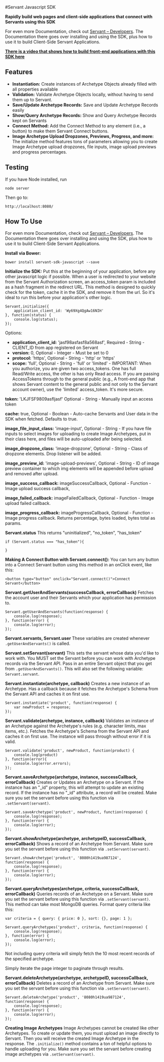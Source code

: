 #Servant Javascript SDK

**Rapidly build web pages and client-side applications that connect with Servants using this SDK**

For even more Documentation, check out  [Servant – Developers](https://developers.servant.co).   The Documentation there goes over installing and using the SDK, plus how to use it to build Client-Side Servant Applications.

**[There is a video that shows how to build front-end applications with this SDK here](http://youtu.be/BZeM7CC_w1E)**

## Features ##

 - **Instantiation:**  Create instances of Archetype Objects already filled with all properties available
 - **Validation:**  Validate Archetype Objects locally, without having to send them up to Servant.
 - **Save/Update Archetype Records:** Save and Update Archetype Records easily
 - **Show/Query Archetype Records:** Show and Query Archetype Records kept on Servants
 - **Connect Method:**  Add the Connect Method to any element (i.e., a button) to make them Servant Connect buttons. 
 - **Image Archetype Upload Dropzones, Previews, Progress, and more:**  The initialize method features tons of parameters allowing you to create Image Archetype upload dropzones, file inputs, image upload previews and progress percentages.


## Testing ##

If you have Node installed, run

    node server

Then go to:

    http://localhost:8080/


## How To Use ##

For even more Documentation, check out  [Servant – Developers](https://developers.servant.co).   The Documentation there goes over installing and using the SDK, plus how to use it to build Client-Side Servant Applications.

**Install via Bower:**

    bower install servant-sdk-javascript --save

**Initialize the SDK:**
Put this at the beginning of your application, before any other javascript logic if possible.  When a user is redirected to your website from the Servant Authorization screen, an access_token param is included as a hash fragment in the redirect URL.  This method is designed to quickly check for the token, cache it in the SDK, and remove it from the url.  So it's ideal to run this before your application's other logic.

    Servant.initialize({
        application_client_id: 'Wy69Xg4QgAw16NIH'
    }, function(status) {
        console.log(status);
    });

Options:

* **application_client_id:** 'jasf98asfasf8a568asf',
Required - String - CLIENT_ID from app registered on Servant
* **version:** 0,
Optional - Integer - Must be set to 0
* **protocol:** 'https',
Optional - String - 'http' or 'https'
* **scope:** 'full',
Optional - String - 'full' or 'limited' - IMPORTANT: When you authorize, you are given two access_tokens.  One has full Read/Write access, the other is has only Read access.  If you are passing AccessTokens through to the general public (e.g., A front-end app that shows Servant content to the general public and not only to the Servant account owner), use the 'limited' access_token.  It's more secure.

**token:** 'LKJFSF9809asfljasf'
Optional - String - Manually input an access token

**cache:** true,
Optional - Boolean - Auto-cache Servants and User data in the SDK when fetched.  Defaults to true.

**image_file_input_class:** 'image-input',
Optional - String - If you have file inputs to select images for uploading to create Image Archetypes, put in their class here, and files will be auto-uploaded afer being selected.

**image_dropzone_class:** 'image-dropzone',
Optional - String - Class of dropzone elements.  Drop listener will be added.

**image_preview_id:** 'image-upload-previews',
Optional - String - ID of image preview container to which img elements will be appended before upload and removed after upload.

**image_success_callback:** imageSuccessCallback,
Optional - Function - Image upload success callback,

**image_failed_callback:** imageFailedCallback,
Optional - Function - Image upload failed callback.

**image_progress_callback:** imageProgressCallback,
Optional - Function - Image progress callback.  Returns percentage, bytes loaded, bytes total as params.

**Servant.status**
This returns "uninitialized", "no_token", "has_token"
    
    if (Servant.status === "has_token"){
            
    }

**Making A Connect Button with Servant.connect():**
You can turn any button into a Connect Servant button using this method in an onClick event, like this:
    
    <button type="button" onclick="Servant.connect()">Connect Servant</button>

**Servant.getUserAndServants(successCallback, errorCallback)**
Fetches the account user and their Servants which your application has permission to.

    Servant.getUserAndServants(function(response) {
        console.log(response);
    }, function(error) {
        console.log(error);
    });
**Servant.servants, Servant.user**
These variables are created whenever `.getUserAndServants()` is called.

**Servant.setServant(servant)**
This sets the servant whose data you'd like to work with.  You MUST set the Servant before you can work with Archetype records via the Servant API.  Pass in an entire Servant object that you get from `.getUserAndServants()`.  This will also set the following variable: `Servant.servant`.

**Servant.instantiate(archetype, callback)**
Creates a new instance of an Archetype.  Has a callback because it fetches the Archetype's Schema from the Servant API and caches it on first use. 

    Servant.instantiate('product', function(response) {
        var newProduct = response;
    });

**Servant.validate(archetype, instance, callback)**
Validates an instance of an Archetype against the Archetype's rules (e.g. character limits, max items, etc.).  Fetches the Archetype's Schema from the Servant API and caches it on first use.  The instance will pass through without error if it is valid.

    Servant.validate('product', newProduct, function(product) {
        console.log(product)
    }, function(error){
        console.log(error.errors);
    });

**Servant.saveArchetype(archetype, instance, successCallback, errorCallback)**
Creates or Updates an Archetype on a Servant.  If the instance has an "_id" property, this will attempt to update an existing record.  If the instance has no "_id" attribute, a record will be created.  Make sure you set the servant before using this function via `.setServant(servant)`.

    Servant.saveArchetype('product', newProduct, function(response) {
        console.log(response);
    }, function(error) {
        console.log(error);
    });

**Servant.showArchetype(archetype, archetypeID, successCallback, errorCallback)**
Shows a record of an Archetype from Servant.  Make sure you set the servant before using this function via `.setServant(servant)`.

    Servant.showArchetype('product', '8080h1419ua987124', function(response) {
        console.log(response);
    }, function(error) {
        console.log(error);
    });

**Servant.queryArchetypes(archetype, criteria, successCallback, errorCallback)**
Queries records of an Archetype on a Servant.  Make sure you set the servant before using this function via `.setServant(servant)`.  This method can take most MongoDB queries.  Format query criteria like this:

    var criteria = { query: { price: 0 }, sort: {}, page: 1 };   

    Servant.queryArchetypes('product', criteria, function(response) {
        console.log(response);
    }, function(error) {
        console.log(error);
    });

Not including query criteria will simply fetch the 10 most recent records of the specified archetype.  

Simply iterate the page integer to paginate through results.

**Servant.deleteArchetype(archetype, archetypeID, successCallback, errorCallback)**
Deletes a record of an Archetype from Servant.  Make sure you set the servant before using this function via `.setServant(servant)`.

    Servant.deleteArchetype('product', '8080h1419ua987124', function(response) {
        console.log(response);
    }, function(error) {
        console.log(error);
    });

**Creating Image Archetypes**
Image Archetypes cannot be created like other Archetypes.  To create or update them, you must upload an image directly to Servant.  Then you will receive the created Image Archetype in the response.  The `.initialize()` method contains a ton of helpful options to handle uploading for you.  Make sure you set the servant before creating image archetypes via `.setServant(servant)`.



